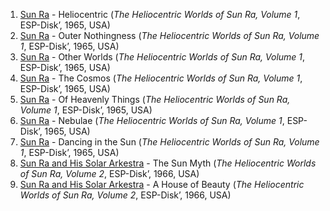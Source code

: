 1. [Sun Ra](https://musicbrainz.org/artist/c27cac8e-4c4a-48c0-a4ba-41399b9c176d) - Heliocentric (_The Heliocentric Worlds of Sun Ra, Volume 1_, ESP-Disk’, 1965, USA)
1. [Sun Ra](https://musicbrainz.org/artist/c27cac8e-4c4a-48c0-a4ba-41399b9c176d) - Outer Nothingness (_The Heliocentric Worlds of Sun Ra, Volume 1_, ESP-Disk’, 1965, USA)
1. [Sun Ra](https://musicbrainz.org/artist/c27cac8e-4c4a-48c0-a4ba-41399b9c176d) - Other Worlds (_The Heliocentric Worlds of Sun Ra, Volume 1_, ESP-Disk’, 1965, USA)
1. [Sun Ra](https://musicbrainz.org/artist/c27cac8e-4c4a-48c0-a4ba-41399b9c176d) - The Cosmos (_The Heliocentric Worlds of Sun Ra, Volume 1_, ESP-Disk’, 1965, USA)
1. [Sun Ra](https://musicbrainz.org/artist/c27cac8e-4c4a-48c0-a4ba-41399b9c176d) - Of Heavenly Things (_The Heliocentric Worlds of Sun Ra, Volume 1_, ESP-Disk’, 1965, USA)
1. [Sun Ra](https://musicbrainz.org/artist/c27cac8e-4c4a-48c0-a4ba-41399b9c176d) - Nebulae (_The Heliocentric Worlds of Sun Ra, Volume 1_, ESP-Disk’, 1965, USA)
1. [Sun Ra](https://musicbrainz.org/artist/c27cac8e-4c4a-48c0-a4ba-41399b9c176d) - Dancing in the Sun (_The Heliocentric Worlds of Sun Ra, Volume 1_, ESP-Disk’, 1965, USA)
1. [Sun Ra and His Solar Arkestra](https://musicbrainz.org/artist/d9733f21-71d7-4fa7-813d-67eca0f0eaaf) - The Sun Myth (_The Heliocentric Worlds of Sun Ra, Volume 2_, ESP-Disk’, 1966, USA)
1. [Sun Ra and His Solar Arkestra](https://musicbrainz.org/artist/d9733f21-71d7-4fa7-813d-67eca0f0eaaf) - A House of Beauty (_The Heliocentric Worlds of Sun Ra, Volume 2_, ESP-Disk’, 1966, USA)
